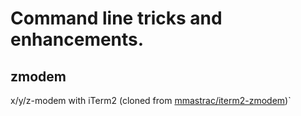 # Command line tricks and enhancements. 

## zmodem

x/y/z-modem with iTerm2 (cloned from [mmastrac/iterm2-zmodem](https://github.com/mmastrac/iterm2-zmodem))`

